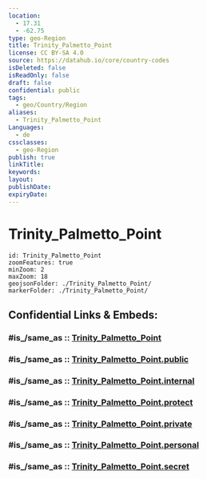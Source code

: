 ```yaml
---
location:
  - 17.31
  - -62.75
type: geo-Region
title: Trinity_Palmetto_Point
license: CC BY-SA 4.0
source: https://datahub.io/core/country-codes
isDeleted: false
isReadOnly: false
draft: false
confidential: public
tags:
  - geo/Country/Region
aliases:
  - Trinity_Palmetto_Point
Languages:
  - de
cssclasses:
  - geo-Region
publish: true
linkTitle:
keywords:
layout:
publishDate:
expiryDate:
---
```


# Trinity_Palmetto_Point

```leaflet
id: Trinity_Palmetto_Point
zoomFeatures: true 
minZoom: 2 
maxZoom: 18
geojsonFolder: ./Trinity_Palmetto_Point/
markerFolder: ./Trinity_Palmetto_Point/
```


## Confidential Links & Embeds: 

### #is_/same_as :: [Trinity_Palmetto_Point](/_Standards/Earth/Continent/America~Caribbean/Saint_Kitts_and_Nevis~Islands/parishes~Saint_Kitts_and_Nevis/Trinity_Palmetto_Point.md) 

### #is_/same_as :: [Trinity_Palmetto_Point.public](/_public/Earth/Continent/America~Caribbean/Saint_Kitts_and_Nevis~Islands/parishes~Saint_Kitts_and_Nevis/Trinity_Palmetto_Point.public.md) 

### #is_/same_as :: [Trinity_Palmetto_Point.internal](/_internal/Earth/Continent/America~Caribbean/Saint_Kitts_and_Nevis~Islands/parishes~Saint_Kitts_and_Nevis/Trinity_Palmetto_Point.internal.md) 

### #is_/same_as :: [Trinity_Palmetto_Point.protect](/_protect/Earth/Continent/America~Caribbean/Saint_Kitts_and_Nevis~Islands/parishes~Saint_Kitts_and_Nevis/Trinity_Palmetto_Point.protect.md) 

### #is_/same_as :: [Trinity_Palmetto_Point.private](/_private/Earth/Continent/America~Caribbean/Saint_Kitts_and_Nevis~Islands/parishes~Saint_Kitts_and_Nevis/Trinity_Palmetto_Point.private.md) 

### #is_/same_as :: [Trinity_Palmetto_Point.personal](/_personal/Earth/Continent/America~Caribbean/Saint_Kitts_and_Nevis~Islands/parishes~Saint_Kitts_and_Nevis/Trinity_Palmetto_Point.personal.md) 

### #is_/same_as :: [Trinity_Palmetto_Point.secret](/_secret/Earth/Continent/America~Caribbean/Saint_Kitts_and_Nevis~Islands/parishes~Saint_Kitts_and_Nevis/Trinity_Palmetto_Point.secret.md)

